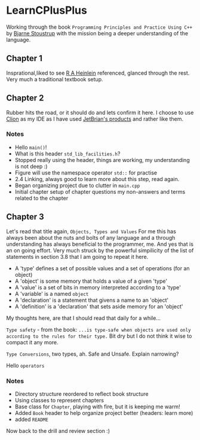 # LearnCPlusPlus
Working through  the book `Programming Principles and Practice Using C++` by [Bjarne Stoustrup](http://www.stroustrup.com/bio.html) with the mission being a deeper understanding of the language.

## Chapter 1

Insprational,liked to see [R A Heinlein](https://en.wikipedia.org/wiki/Robert_A._Heinlein) referenced, glanced through the rest. Very much a traditional textbook setup.

## Chapter 2

Rubber hits the road, or it should do and lets confirm it here. I choose to use [Clion](https://www.jetbrains.com/clion/features/) as my IDE as I have used [JetBrian's products](https://www.jetbrains.com) and rather like them. 

### Notes

- Hello `main()`!
- What is this header `std_lib_facilities.h`?
- Stopped really using the header, things are working, my understanding is not deep :)
- Figure will use the  namespace operator `std::` for practise
- 2.4 Linking, always good to learn more about this step, read again.
- Began organizing project due to clutter in `main.cpp`
- Initial chapter setup of chapter questions my non-answers and terms related to the chapter


## Chapter 3

Let's read that title again, ```Objects, Types and Values``` For me this has always been about the nuts and bolts of any language and a through understanding has always beneficial to the programmer, me. And yes that is an on going effort. Very much struck by the powerful simpilicity of the  list of statements in section 3.8 that I am going to repeat it here.

- A 'type' defines a set of possible values and a set of operations (for an object) 
- A 'object' is some memory that holds a value of a given 'type'
- A 'value' is a set of bits in memory interpreted according to a 'type'
- A 'variable' is a named `object`
- A 'declaration' is a statement that givens a name to an 'object'
- A 'definition' is a 'declaration' that sets aside memory for an 'object'

My thoughts here, are that I should read that daily for a while...

`Type safety` - from the book: ```...is type-safe when objects are used only according to the rules for their type.``` Bit dry but I do not think it wise to compact it any more.

`Type Conversions`, two types, ah. Safe and Unsafe.  Explain narrowing?

Hello `operators`

### Notes
- Directory structure reordered to reflect book structure
- Using classes to represent chapters
- Base class for `Chapter`, playing with fire, but it is keeping me warm! 
- Added `Book` header to help organize project better (headers: learn more)
- added `README` 


Now back to the drill and review section :)

